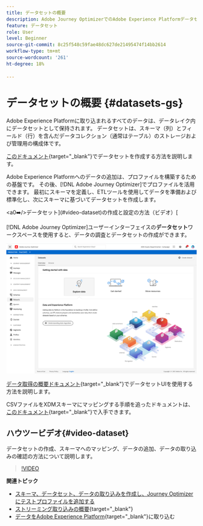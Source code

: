 ```yaml
---
title: データセットの概要
description: Adobe Journey OptimizerでのAdobe Experience Platformデータセットの使用方法を説明します
feature: データセット
role: User
level: Beginner
source-git-commit: 8c25f548c59fae48dc627de21495474f14bb2614
workflow-type: tm+mt
source-wordcount: '261'
ht-degree: 18%

---
```


# データセットの概要 {#datasets-gs}

Adobe Experience Platformに取り込まれるすべてのデータは、データレイク内にデータセットとして保持されます。 データセットは、スキーマ（列）とフィールド（行）を含んだデータコレクション（通常はテーブル）のストレージおよび管理用の構成体です。

[このドキュメント](https://experienceleague-review.corp.adobe.com/docs/experience-platform/catalog/datasets/overview.html){target=&quot;_blank&quot;}でデータセットを作成する方法を説明します。

Adobe Experience Platformへのデータの追加は、プロファイルを構築するための基盤です。 その後、[!DNL Adobe Journey Optimizer]でプロファイルを活用できます。 最初にスキーマを定義し、ETLツールを使用してデータを準備および標準化し、次にスキーマに基づいてデータセットを作成します。

&lt;a0➡️/>データセット](#video-dataset)の作成と設定の方法（ビデオ）[

[!DNL Adobe Journey Optimizer]ユーザーインターフェイスの&#x200B;**データセット**&#x200B;ワークスペースを使用すると、データの調査とデータセットの作成ができます。

![](assets/datasets-home.png)

[データ取得の概要ドキュメント](https://experienceleague.adobe.com/docs/experience-platform/ingestion/home.html?lang=ja){target=&quot;_blank&quot;}でデータセットUIを使用する方法を説明します。

CSVファイルをXDMスキーマにマッピングする手順を追ったドキュメントは、[このドキュメント](https://experienceleague.adobe.com/docs/experience-platform/ingestion/tutorials/map-a-csv-file.html?lang=ja){target=&quot;_blank&quot;}で入手できます。


## ハウツービデオ{#video-dataset}

データセットの作成、スキーマへのマッピング、データの追加、データの取り込みの確認の方法について説明します。

>[!VIDEO](https://video.tv.adobe.com/v/334293?quality=12)

**関連トピック**

* [スキーマ、データセット、データの取り込みを作成し、Journey Optimizerにテストプロファイルを追加する](building-journeys/creating-test-profiles.md)
* [ストリーミング取り込みの概要](https://experienceleague.adobe.com/docs/experience-platform/ingestion/streaming/overview.html?lang=ja){target=&quot;_blank&quot;}
* [データをAdobe Experience Platform](https://experienceleague.adobe.com/docs/experience-platform/ingestion/tutorials/ingest-batch-data.html?lang=en){target=&quot;_blank&quot;}に取り込む

